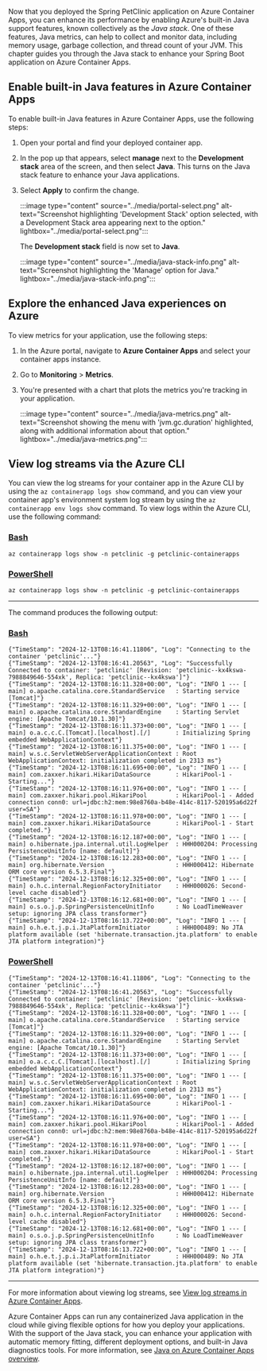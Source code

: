 Now that you deployed the Spring PetClinic application on Azure Container Apps, you can enhance its performance by enabling Azure's built-in Java support features, known collectively as the *Java stack*. One of these features, Java metrics, can help to collect and monitor data, including memory usage, garbage collection, and thread count of your JVM. This chapter guides you through the Java stack to enhance your Spring Boot application on Azure Container Apps.

## Enable built-in Java features in Azure Container Apps

To enable built-in Java features in Azure Container Apps, use the following steps:

1. Open your portal and find your deployed container app.
1. In the pop up that appears, select **manage** next to the **Development stack** area of the screen, and then select **Java**. This turns on the Java stack feature to enhance your Java applications.
1. Select **Apply** to confirm the change.

    :::image type="content" source="../media/portal-select.png" alt-text="Screenshot highlighting 'Development Stack' option selected, with a Development Stack area appearing next to the option." lightbox="../media/portal-select.png":::

    The **Development stack** field is now set to **Java**.

    :::image type="content" source="../media/java-stack-info.png" alt-text="Screenshot highlighting the 'Manage' option for Java." lightbox="../media/java-stack-info.png":::

## Explore the enhanced Java experiences on Azure

To view metrics for your application, use the following steps:

1. In the Azure portal, navigate to **Azure Container Apps** and select your container apps instance.
1. Go to **Monitoring** > **Metrics**.
1. You're presented with a chart that plots the metrics you're tracking in your application.

    :::image type="content" source="../media/java-metrics.png" alt-text="Screenshot showing the menu with 'jvm.gc.duration' highlighted, along with additional information about that option." lightbox="../media/java-metrics.png":::

## View log streams via the Azure CLI

You can view the log streams for your container app in the Azure CLI by using the `az containerapp logs show` command, and you can view your container app's environment system log stream by using the `az containerapp env logs show` command. To view logs within the Azure CLI, use the following command:

### [Bash](#tab/bash)

```azurecli
az containerapp logs show -n petclinic -g petclinic-containerapps
```

### [PowerShell](#tab/powershell)

```azurepowershell
az containerapp logs show -n petclinic -g petclinic-containerapps
```

---

The command produces the following output:

### [Bash](#tab/bash)

```output
{"TimeStamp": "2024-12-13T08:16:41.11806", "Log": "Connecting to the container 'petclinic'..."}
{"TimeStamp": "2024-12-13T08:16:41.20563", "Log": "Successfully Connected to container: 'petclinic' [Revision: 'petclinic--kx4kswa-7988849646-554xk', Replica: 'petclinic--kx4kswa']"}
{"TimeStamp": "2024-12-13T08:16:11.328+00:00", "Log": "INFO 1 --- [           main] o.apache.catalina.core.StandardService   : Starting service [Tomcat]"}
{"TimeStamp": "2024-12-13T08:16:11.329+00:00", "Log": "INFO 1 --- [           main] o.apache.catalina.core.StandardEngine    : Starting Servlet engine: [Apache Tomcat/10.1.30]"}
{"TimeStamp": "2024-12-13T08:16:11.373+00:00", "Log": "INFO 1 --- [           main] o.a.c.c.C.[Tomcat].[localhost].[/]       : Initializing Spring embedded WebApplicationContext"}
{"TimeStamp": "2024-12-13T08:16:11.375+00:00", "Log": "INFO 1 --- [           main] w.s.c.ServletWebServerApplicationContext : Root WebApplicationContext: initialization completed in 2313 ms"}
{"TimeStamp": "2024-12-13T08:16:11.695+00:00", "Log": "INFO 1 --- [           main] com.zaxxer.hikari.HikariDataSource       : HikariPool-1 - Starting..."}
{"TimeStamp": "2024-12-13T08:16:11.976+00:00", "Log": "INFO 1 --- [           main] com.zaxxer.hikari.pool.HikariPool        : HikariPool-1 - Added connection conn0: url=jdbc:h2:mem:98e8760a-b48e-414c-8117-520195a6d22f user=SA"}
{"TimeStamp": "2024-12-13T08:16:11.978+00:00", "Log": "INFO 1 --- [           main] com.zaxxer.hikari.HikariDataSource       : HikariPool-1 - Start completed."}
{"TimeStamp": "2024-12-13T08:16:12.187+00:00", "Log": "INFO 1 --- [           main] o.hibernate.jpa.internal.util.LogHelper  : HHH000204: Processing PersistenceUnitInfo [name: default]"}
{"TimeStamp": "2024-12-13T08:16:12.283+00:00", "Log": "INFO 1 --- [           main] org.hibernate.Version                    : HHH000412: Hibernate ORM core version 6.5.3.Final"}
{"TimeStamp": "2024-12-13T08:16:12.325+00:00", "Log": "INFO 1 --- [           main] o.h.c.internal.RegionFactoryInitiator    : HHH000026: Second-level cache disabled"}
{"TimeStamp": "2024-12-13T08:16:12.681+00:00", "Log": "INFO 1 --- [           main] o.s.o.j.p.SpringPersistenceUnitInfo      : No LoadTimeWeaver setup: ignoring JPA class transformer"}
{"TimeStamp": "2024-12-13T08:16:13.722+00:00", "Log": "INFO 1 --- [           main] o.h.e.t.j.p.i.JtaPlatformInitiator       : HHH000489: No JTA platform available (set 'hibernate.transaction.jta.platform' to enable JTA platform integration)"}
```

### [PowerShell](#tab/powershell)

```output
{"TimeStamp": "2024-12-13T08:16:41.11806", "Log": "Connecting to the container 'petclinic'..."}
{"TimeStamp": "2024-12-13T08:16:41.20563", "Log": "Successfully Connected to container: 'petclinic' [Revision: 'petclinic--kx4kswa-7988849646-554xk', Replica: 'petclinic--kx4kswa']"}
{"TimeStamp": "2024-12-13T08:16:11.328+00:00", "Log": "INFO 1 --- [           main] o.apache.catalina.core.StandardService   : Starting service [Tomcat]"}
{"TimeStamp": "2024-12-13T08:16:11.329+00:00", "Log": "INFO 1 --- [           main] o.apache.catalina.core.StandardEngine    : Starting Servlet engine: [Apache Tomcat/10.1.30]"}
{"TimeStamp": "2024-12-13T08:16:11.373+00:00", "Log": "INFO 1 --- [           main] o.a.c.c.C.[Tomcat].[localhost].[/]       : Initializing Spring embedded WebApplicationContext"}
{"TimeStamp": "2024-12-13T08:16:11.375+00:00", "Log": "INFO 1 --- [           main] w.s.c.ServletWebServerApplicationContext : Root WebApplicationContext: initialization completed in 2313 ms"}
{"TimeStamp": "2024-12-13T08:16:11.695+00:00", "Log": "INFO 1 --- [           main] com.zaxxer.hikari.HikariDataSource       : HikariPool-1 - Starting..."}
{"TimeStamp": "2024-12-13T08:16:11.976+00:00", "Log": "INFO 1 --- [           main] com.zaxxer.hikari.pool.HikariPool        : HikariPool-1 - Added connection conn0: url=jdbc:h2:mem:98e8760a-b48e-414c-8117-520195a6d22f user=SA"}
{"TimeStamp": "2024-12-13T08:16:11.978+00:00", "Log": "INFO 1 --- [           main] com.zaxxer.hikari.HikariDataSource       : HikariPool-1 - Start completed."}
{"TimeStamp": "2024-12-13T08:16:12.187+00:00", "Log": "INFO 1 --- [           main] o.hibernate.jpa.internal.util.LogHelper  : HHH000204: Processing PersistenceUnitInfo [name: default]"}
{"TimeStamp": "2024-12-13T08:16:12.283+00:00", "Log": "INFO 1 --- [           main] org.hibernate.Version                    : HHH000412: Hibernate ORM core version 6.5.3.Final"}
{"TimeStamp": "2024-12-13T08:16:12.325+00:00", "Log": "INFO 1 --- [           main] o.h.c.internal.RegionFactoryInitiator    : HHH000026: Second-level cache disabled"}
{"TimeStamp": "2024-12-13T08:16:12.681+00:00", "Log": "INFO 1 --- [           main] o.s.o.j.p.SpringPersistenceUnitInfo      : No LoadTimeWeaver setup: ignoring JPA class transformer"}
{"TimeStamp": "2024-12-13T08:16:13.722+00:00", "Log": "INFO 1 --- [           main] o.h.e.t.j.p.i.JtaPlatformInitiator       : HHH000489: No JTA platform available (set 'hibernate.transaction.jta.platform' to enable JTA platform integration)"}
```

---

For more information about viewing log streams, see [View log streams in Azure Container Apps](/azure/container-apps/log-streaming).

Azure Container Apps can run any containerized Java application in the cloud while giving flexible options for how you deploy your applications. With the support of the Java stack, you can enhance your application with automatic memory fitting, different deployment options, and built-in Java diagnostics tools. For more information, see [Java on Azure Container Apps overview](/azure/container-apps/java-overview).

